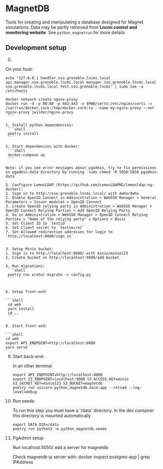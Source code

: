 # MagnetDB

Tools for creating and manipulating a database designed for Magnet simulations.
Data may be partly retreived from **Lncmi control and monitoring website**.
See `python_magnetrun` for more details

## Development setup

0. 

   On your host:
   ```shell
   echo "127.0.0.1 handler.sso.grenoble.lncmi.local api.manager.sso.grenoble.lncmi.local manager.sso.grenoble.lncmi.local sso.grenoble.lncmi.local test.sso.grenoble.lncmi" | sudo tee -a /etc/hosts
   ```

   ```shell
   docker network create nginx-proxy
   docker run -d -p 80:80 -p 443:443 -v $PWD/certs:/etc/nginx/certs -v /var/run/docker.sock:/tmp/docker.sock:ro --name my-nginx-proxy --net nginx-proxy jwilder/nginx-proxy
    ```

1. Install python dependencies:
    ```shell
    poetry install
    ```

2. Start dependencies with docker:
    ```shell
    docker-compose up
    ```

   Note: if you see error messages about pgadmin, try to fix permissions on pgadmin-data directory by running `sudo chmod -R 5050:5050 pgadmin-data`

5. Configure LemonLDAP (https://github.com/LemonLDAPNG/lemonldap-ng-docker):
   1. Sign in to http://sso.grenoble.lncmi.local/ with dwho/dwho
   2. Enable OpenID Connect in Administration > WebSSO Manager > General Parameters > Issuer modules > OpenID Connect
   3. Create OpenID relying party in Administration > WebSSO Manager > OpenID Connect Relying Parties > Add OpenID Relying Party
   4. Go in Administration > WebSSO Manager > OpenID Connect Relying Parties > "Name of the relying party" > Options > Basic
   5. Set Client ID to `testid`
   6. Set Client secret to `testsecret`
   7. Set Allowed redirection addresses for login to `http://localhost:8080/sign_in`


3. Setup Minio bucket:
   1. Sign in to http://localhost:9080/ with minio/minio123
   2. Create bucket on http://localhost:9080/add-bucket

4. Run migrations:
    ```shell
    poetry run orator migrate -c config.py
    ```


6. Setup front-end:
   
   ```shell
    cd web
    yarn install
    cd ..
    ```

8. Start front-end:
   
   ```shell
   cd web
   export API_ENDPOINT=http://localhost:8000
   yarn serve
   ```

9. Start back-end:

   In an other terminal

   ```shell
   export API_ENDPOINT=http://localhost:8000
   export S3_ENDPOINT=localhost:9000 S3_ACCESS_KEY=minio S3_SECRET_KEY=minio123 S3_BUCKET=magnetdb
   poetry run uvicorn python_magnetdb.main:app --reload --log-level=debug
   ```

7. Run seeds:

   To run this step you must have a '/data' directory. In the dev container this directory is mounted automatically
   
   ```shell
   export DATA_DIR=/data
   poetry run python3 -m python_magnetdb.seeds
   ```

8. PgAdmin setup

   Run localhost:5050/
   add a server for magnetdb
   
   Check magnetdb ip server with: docker inspect postgres-app  | grep IPAddress


